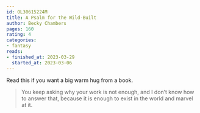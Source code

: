 ```yaml
---
id: OL30615224M
title: A Psalm for the Wild-Built
author: Becky Chambers
pages: 160
rating: 4
categories:
- fantasy
reads:
- finished_at: 2023-03-29
  started_at: 2023-03-06
---
```


Read this if you want a big warm hug from a book.

> You keep asking why your work is not enough, and I don’t know how to answer that, because it is enough to exist in the world and marvel at it.

